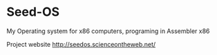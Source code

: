 # Seed-OS
My Operating system for x86 computers, programing in Assembler x86

Project website
http://seedos.scienceontheweb.net/
